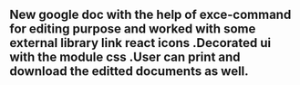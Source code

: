 ## New google doc with the help of exce-command for editing purpose and worked with some external library link react icons .Decorated ui with the module css .User can print and download the editted documents as well.
